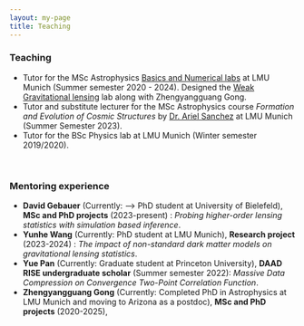 ```yaml
---
layout: my-page
title: Teaching
---
```



### Teaching

- Tutor for the MSc Astrophysics [Basics and Numerical labs](https://www.usm.lmu.de/Lehre/Lehrveranstaltungen/Praktikum/) at LMU Munich (Summer semester 2020 - 2024). Designed the [Weak Gravitational lensing](https://datashare.mpcdf.mpg.de/s/iQL4nUmrDaYzmfP) lab along with Zhengyangguang Gong.
- Tutor and substitute lecturer for the MSc Astrophysics course *Formation and Evolution of Cosmic Structures* by [Dr. Ariel Sanchez](https://www.mpe.mpg.de/~arielsan/) at LMU Munich (Summer Semester 2023).
- Tutor for the BSc Physics lab at LMU Munich (Winter semester 2019/2020).
  
&nbsp;

### Mentoring experience

- **David Gebauer** (Currently: --> PhD student at University of Bielefeld), **MSc and PhD projects** (2023-present) : *Probing higher-order lensing statistics with simulation based inference*.
- **Yunhe Wang** (Currently: PhD student at LMU Munich), **Research project** (2023-2024) : *The impact of non-standard dark matter models on gravitational lensing statistics*.
- **Yue Pan** (Currently: Graduate student at Princeton University), **DAAD RISE undergraduate scholar** (Summer semester 2022): *Massive Data Compression on Convergence Two-Point Correlation Function*.
- **Zhengyangguang Gong** (Currently: Completed PhD in Astrophysics at LMU Munich and moving to Arizona as a postdoc), **MSc and PhD projects** (2020-2025),

&nbsp;
